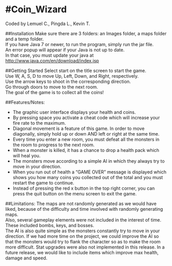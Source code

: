 #Coin_Wizard
===========
Coded by Lemuel C., Pingda L., Kevin T.

##Installation
 Make sure there are 3 folders: an Images folder, a maps folder and a temp folder.  
If you have Java 7 or newer, to run the program, simply run the jar file.  
An error popup will appear if your Java is not up to date.  
In that case, you must update your java at http://www.java.com/en/download/index.jsp

##Getting Started
 Select start on the title screen to start the game.  
Use W, A, S, D to move Up, Left, Down, and Right, respectively.  
Use the arrow keys to shoot in the corresponding direction.  
Go through doors to move to the next room.  
The goal of the game is to collect all the coins!

##Features/Notes:
*	The graphic user interface displays your health and coins. 
*	By pressing space you activate a cheat code which will 
      increase your fire rate to the maximum.  
*	Diagonal movement is a feature of this game. 
      In order to move diagonally, simply hold up or down 
      AND left or right at the same time.
*	Every time you enter a new room, you must defeat all the 
      monsters in the room to progress to the next room.
*	When a monster is killed, it has a chance to drop 
      a health pack which will heal you.   
*	The monsters move according to a simple AI in which 
      they always try to move in your direction.
*	When you run out of health a “GAME OVER” message is displayed 
      which shows you how many coins you collected out of the total and you must restart the game to continue.  
*	Instead of pressing the red x button in the top right corner, 
      you can press the quit button on the menu screen to exit the game.
      
##Limitations: 
 The maps are not randomly generated as we would have liked, 
because of the difficulty and time involved with randomly generating maps.  
Also, several gameplay elements were not included in the interest of time. 
These included bombs, keys, and bosses.  
The AI is also quite simple as the monsters constantly try to move in your direction. 
If we had more time on the project, we could improve the AI so that the monsters
would try to flank the character so as to make the room more difficult. 
Stat upgrades were also not implemented in this release. 
In a future release, we would like to include items which improve max health, damage and speed.  	     
